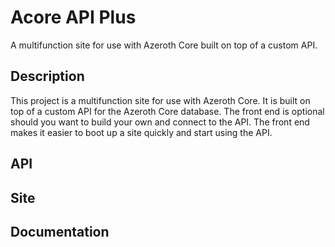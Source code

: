 # Acore API Plus
A multifunction site for use with Azeroth Core built on top of a custom API.

## Description
This project is a multifunction site for use with Azeroth Core. It is built on top of a custom API for the Azeroth Core database. The front end is optional should you want to build your own and connect to the API. The front end makes it easier to boot up a site quickly and start using the API.

## API

## Site

## Documentation
